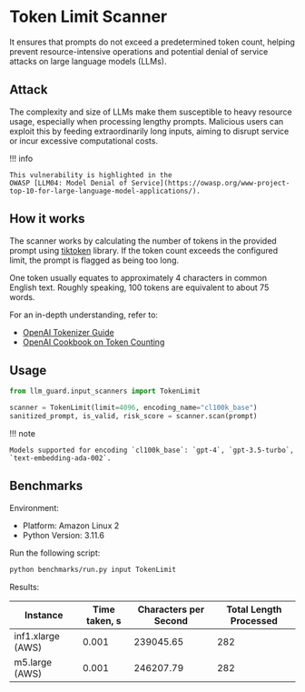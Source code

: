 # Token Limit Scanner

It ensures that prompts do not exceed a predetermined token count, helping prevent resource-intensive operations and
potential denial of service attacks on large language models (LLMs).

## Attack

The complexity and size of LLMs make them susceptible to heavy resource usage, especially when processing lengthy
prompts. Malicious users can exploit this by feeding extraordinarily long inputs, aiming to disrupt service or incur
excessive computational costs.

!!! info

    This vulnerability is highlighted in the
    OWASP [LLM04: Model Denial of Service](https://owasp.org/www-project-top-10-for-large-language-model-applications/).

## How it works

The scanner works by calculating the number of tokens in the provided prompt
using [tiktoken](https://github.com/openai/tiktoken) library. If the token count exceeds the configured limit, the
prompt is flagged as being too long.

One token usually equates to approximately 4 characters in common English text.
Roughly speaking, 100 tokens are equivalent to about 75 words.

For an in-depth understanding, refer to:

- [OpenAI Tokenizer Guide](https://platform.openai.com/tokenizer)
- [OpenAI Cookbook on Token Counting](https://github.com/openai/openai-cookbook/blob/main/examples/How_to_count_tokens_with_tiktoken.ipynb)

## Usage

```python
from llm_guard.input_scanners import TokenLimit

scanner = TokenLimit(limit=4096, encoding_name="cl100k_base")
sanitized_prompt, is_valid, risk_score = scanner.scan(prompt)
```

!!! note

    Models supported for encoding `cl100k_base`: `gpt-4`, `gpt-3.5-turbo`, `text-embedding-ada-002`.

## Benchmarks

Environment:

- Platform: Amazon Linux 2
- Python Version: 3.11.6

Run the following script:

```sh
python benchmarks/run.py input TokenLimit
```

Results:

| Instance          | Time taken, s | Characters per Second | Total Length Processed |
|-------------------|---------------|-----------------------|------------------------|
| inf1.xlarge (AWS) | 0.001         | 239045.65             | 282                    |
| m5.large (AWS)    | 0.001         | 246207.79             | 282                    |
